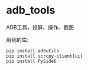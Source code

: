 # adb_tools
ADB工具，投屏、操作、截图

用到的库:


```
pip install adbutils
pip install scrcpy-client[ui]
pip install PySide6
```
